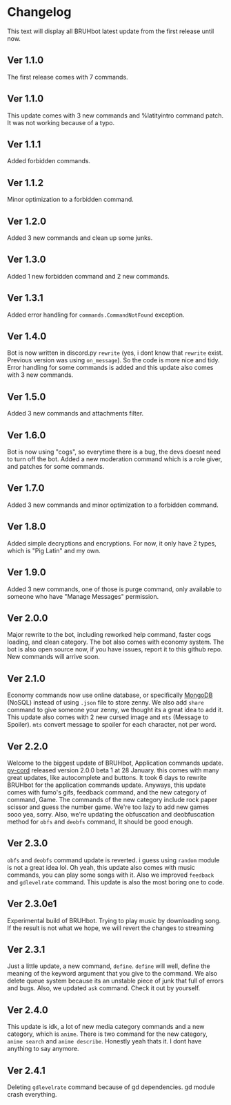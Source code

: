 # Changelog
This text will display all BRUHbot latest update from the first release until now.

## Ver 1.1.0
The first release comes with 7 commands.

## Ver 1.1.0
This update comes with 3 new commands and %latityintro command patch. It was not working because of a typo.

## Ver 1.1.1
Added forbidden commands.

## Ver 1.1.2
Minor optimization to a forbidden command.

## Ver 1.2.0
Added 3 new commands and clean up some junks.

## Ver 1.3.0
Added 1 new forbidden command and 2 new commands.

## Ver 1.3.1
Added error handling for `commands.CommandNotFound` exception.

## Ver 1.4.0
Bot is now written in discord.py `rewrite` (yes, i dont know that `rewrite` exist. Previous version was using `on_message`). So the code is more nice and tidy. Error handling for some commands is added and this update also comes with 3 new commands.

## Ver 1.5.0
Added 3 new commands and attachments filter.

## Ver 1.6.0
Bot is now using "cogs", so everytime there is a bug, the devs doesnt need to turn off the bot. Added a new moderation command which is a role giver, and patches for some commands.

## Ver 1.7.0
Added 3 new commands and minor optimization to a forbidden command.

## Ver 1.8.0
Added simple decryptions and encryptions. For now, it only have 2 types, which is "Pig Latin" and my own.

## Ver 1.9.0
Added 3 new commands, one of those is purge command, only available to someone who have "Manage Messages" permission.

## Ver 2.0.0
Major rewrite to the bot, including reworked help command, faster cogs loading, and clean category. The bot also comes with economy system. The bot is also open source now, if you have issues, report it to this github repo. New commands will arrive soon.

## Ver 2.1.0
Economy commands now use online database, or specifically [MongoDB](https://www.mongodb.com/) (NoSQL) instead of using `.json` file to store zenny. We also add `share` command to give someone your zenny, we thought its a great idea to add it. This update also comes with 2 new cursed image and `mts` (Message to Spoiler). `mts` convert message to spoiler for each character, not per word.

## Ver 2.2.0
Welcome to the biggest update of BRUHbot, Application commands update. [py-cord](https://github.com/Pycord-Development/pycord) released version 2.0.0 beta 1 at 28 January. this comes with many great updates, like autocomplete and buttons. It took 6 days to rewrite BRUHbot for the application commands update. Anyways, this update comes with fumo's gifs, feedback command, and the new category of command, Game. The commands of the new category include rock paper scissor and guess the number game. We're too lazy to add new games sooo yea, sorry. Also, we're updating the obfuscation and deobfuscation method for `obfs` and `deobfs` command, It should be good enough.

## Ver 2.3.0
`obfs` and `deobfs` command update is reverted. i guess using `random` module is not a great idea lol. Oh yeah, this update also comes with music commands, you can play some songs with it. Also we improved `feedback` and `gdlevelrate` command. This update is also the most boring one to code.

## Ver 2.3.0e1
Experimental build of BRUHbot. Trying to play music by downloading song. If the result is not what we hope, we will revert the changes to streaming

## Ver 2.3.1
Just a little update, a new command, `define`. `define` will well, define the meaning of the keyword argument that you give to the command. We also delete queue system because its an unstable piece of junk that full of errors and bugs. Also, we updated `ask` command. Check it out by yourself.

## Ver 2.4.0
This update is idk, a lot of new media category commands and a new category, which is `anime`. There is two command for the new category, `anime search` and `anime describe`. Honestly yeah thats it. I dont have anything to say anymore.

## Ver 2.4.1
Deleting `gdlevelrate` command because of gd dependencies. gd module crash everything.
